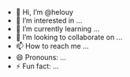 - 👋 Hi, I’m @helouy
- 👀 I’m interested in ...
- 🌱 I’m currently learning ...
- 💞️ I’m looking to collaborate on ...
- 📫 How to reach me ...
- 😄 Pronouns: ...
- ⚡ Fun fact: ...

<!---
helouy/helouy is a ✨ special ✨ repository because its `README.md` (this file) appears on your GitHub profile.
You can click the Preview link to take a look at your changes.
--->
